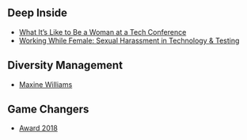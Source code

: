 
## Deep Inside

* [What It’s Like to Be a Woman at a Tech Conference](https://shift.newco.co/what-its-like-to-be-a-woman-at-a-tech-conference-8a1a299ac82b)
* [Working While Female: Sexual Harassment in Technology & Testing](http://www.cassandrahl.com/blog/working-while-female-sexual-harassment-in-technology-testing/)

## Diversity Management
* [Maxine Williams](http://www.handelsblatt.com/my/unternehmen/mittelstand/familienunternehmer/facebook-diversity-managerin-maxine-williams-vielfalt-fuers-valley/20480126.html?ticket=ST-5151934-tGALavZmed0Ko6C9zpUc-ap1)


## Game Changers
* [Award 2018](https://editionf.com/25-frauen-award-2018-jury-und-nominierungsstart)
